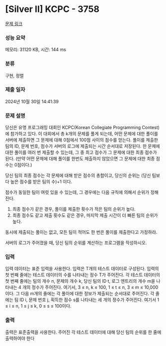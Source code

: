 # [Silver II] KCPC - 3758 

[문제 링크](https://www.acmicpc.net/problem/3758) 

### 성능 요약

메모리: 31120 KB, 시간: 144 ms

### 분류

구현, 정렬

### 제출 일자

2024년 10월 30일 14:41:39

### 문제 설명

<p>당신은 유명 프로그래밍 대회인 KCPC(Korean Collegiate Programming Contest)에 참가하고 있다. 이 대회에서 총 k개의 문제를 풀게 되는데, 어떤 문제에 대한 풀이를 서버에 제출하면 그 문제에 대해 0점에서 100점 사이의 점수를 얻는다. 풀이를 제출한 팀의 ID, 문제 번호, 점수가 서버의 로그에 제출되는 시간 순서대로 저장된다. 한 문제에 대한 풀이를 여러 번 제출할 수 있는데, 그 중 최고 점수가 그 문제에 대한 최종 점수가 된다. (만약 어떤 문제에 대해 풀이를 한번도 제출하지 않았으면 그 문제에 대한 최종 점수는 0점이다.) </p>

<p>당신 팀의 최종 점수는 각 문제에 대해 받은 점수의 총합이고, 당신의 순위는 (당신 팀보다 높은 점수를 받은 팀의 수)+1 이다. </p>

<p>점수가 동일한 팀이 여럿 있을 수 있는데, 그 경우에는 다음 규칙에 의해서 순위가 정해진다. </p>

<ol>
	<li>최종 점수가 같은 경우, 풀이를 제출한 횟수가 적은 팀의 순위가 높다. </li>
	<li>최종 점수도 같고 제출 횟수도 같은 경우, 마지막 제출 시간이 더 빠른 팀의 순위가 높다. </li>
</ol>

<p>동시에 제출되는 풀이는 없고, 모든 팀이 적어도 한 번은 풀이를 제출한다고 가정하라. </p>

<p>서버의 로그가 주어졌을 때, 당신 팀의 순위를 계산하는 프로그램을 작성하시오.</p>

### 입력 

 <p>입력 데이터는 표준 입력을 사용한다. 입력은 T개의 테스트 데이터로 구성된다. 입력의 첫 번째 줄에는 테스트 데이터의 수를 나타내는 정수 T가 주어진다. 각 테스트 데이터의 첫 번째 줄에는 팀의 개수 n, 문제의 개수 k, 당신 팀의 ID t, 로그 엔트리의 개수 m을 나타내는 4 개의 정수가 주어진다. 여기서, 3 ≤ n, k ≤ 100, 1 ≤ t ≤ n, 3 ≤ m ≤ 10,000이다. 그 다음 m개의 줄에는 각 풀이에 대한 정보가 제출되는 순서대로 주어진다. 각 줄에는 팀 ID i, 문제 번호 j, 획득한 점수 s를 나타내는 세 개의 정수가 주어진다. 여기서 1 ≤ i ≤ n, 1 ≤ j ≤ k, 0 ≤ s ≤ 100이다. </p>

### 출력 

 <p>출력은 표준출력을 사용한다. 주어진 각 테스트 데이터에 대해 당신 팀의 순위를 한 줄에 출력하여야 한다</p>

